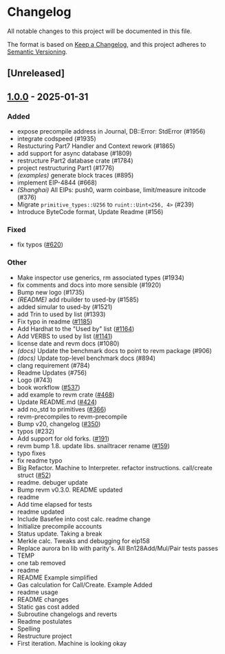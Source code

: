 # Changelog

All notable changes to this project will be documented in this file.

The format is based on [Keep a Changelog](https://keepachangelog.com/en/1.0.0/),
and this project adheres to [Semantic Versioning](https://semver.org/spec/v2.0.0.html).

## [Unreleased]

## [1.0.0](https://github.com/ssuangchen/revm/releases/tag/revm-database-interface-v1.0.0) - 2025-01-31

### Added

- expose precompile address in Journal, DB::Error: StdError (#1956)
- integrate codspeed (#1935)
- Restucturing Part7 Handler and Context rework (#1865)
- add support for async database (#1809)
- restructure Part2 database crate (#1784)
- project restructuring Part1 (#1776)
- *(examples)* generate block traces (#895)
- implement EIP-4844 (#668)
- *(Shanghai)* All EIPs: push0, warm coinbase, limit/measure initcode (#376)
- Migrate `primitive_types::U256` to `ruint::Uint<256, 4>` (#239)
- Introduce ByteCode format, Update Readme (#156)

### Fixed

- fix typos ([#620](https://github.com/ssuangchen/revm/pull/620))

### Other

- Make inspector use generics, rm associated types (#1934)
- fix comments and docs into more sensible (#1920)
- Bump new logo (#1735)
- *(README)* add rbuilder to used-by (#1585)
- added simular to used-by (#1521)
- add Trin to used by list (#1393)
- Fix typo in readme ([#1185](https://github.com/ssuangchen/revm/pull/1185))
- Add Hardhat to the "Used by" list ([#1164](https://github.com/ssuangchen/revm/pull/1164))
- Add VERBS to used by list ([#1141](https://github.com/ssuangchen/revm/pull/1141))
- license date and revm docs (#1080)
- *(docs)* Update the benchmark docs to point to revm package (#906)
- *(docs)* Update top-level benchmark docs (#894)
- clang requirement (#784)
- Readme Updates (#756)
- Logo (#743)
- book workflow ([#537](https://github.com/ssuangchen/revm/pull/537))
- add example to revm crate ([#468](https://github.com/ssuangchen/revm/pull/468))
- Update README.md ([#424](https://github.com/ssuangchen/revm/pull/424))
- add no_std to primitives ([#366](https://github.com/ssuangchen/revm/pull/366))
- revm-precompiles to revm-precompile
- Bump v20, changelog ([#350](https://github.com/ssuangchen/revm/pull/350))
- typos (#232)
- Add support for old forks. ([#191](https://github.com/ssuangchen/revm/pull/191))
- revm bump 1.8. update libs. snailtracer rename ([#159](https://github.com/ssuangchen/revm/pull/159))
- typo fixes
- fix readme typo
- Big Refactor. Machine to Interpreter. refactor instructions. call/create struct ([#52](https://github.com/ssuangchen/revm/pull/52))
- readme. debuger update
- Bump revm v0.3.0. README updated
- readme
- Add time elapsed for tests
- readme updated
- Include Basefee into cost calc. readme change
- Initialize precompile accounts
- Status update. Taking a break
- Merkle calc. Tweaks and debugging for eip158
- Replace aurora bn lib with parity's. All Bn128Add/Mul/Pair tests passes
- TEMP
- one tab removed
- readme
- README Example simplified
- Gas calculation for Call/Create. Example Added
- readme usage
- README changes
- Static gas cost added
- Subroutine changelogs and reverts
- Readme postulates
- Spelling
- Restructure project
- First iteration. Machine is looking okay
